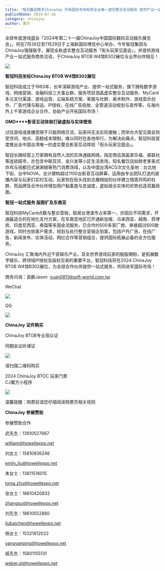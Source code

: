 ```yaml
---
title: "智冠集团携手ChinaJoy 开拓国际市场布局全台唯一虚实整合互动服务 提供产业一站式服务"
publishDate: 2024-07-16
category: chinajoy
author: 莱尔
---
```


全球年度游戏盛会「2024年第二十一届ChinaJoy中国国际数码互动娱乐展览会」，将在7月26日至7月29日于上海新国际博览中心举办，今年智冠集团与ChinaJoy强强联手，展现全新虚实整合互动服务「街头玩家见面会」，并提供游戏产业一站式服务商务洽谈，于ChinaJoy BTOB W4馆B302展位与业界伙伴相见！

![](https://ec-net-1251389766.cos.ap-shanghai.myqcloud.com/wp-content/uploads/2024/07/20240716204937747.png)

**智冠科技坐标ChinaJoy BTOB W4馆B302展位**

智冠科技成立于1983年，长年深耕游戏产业、提供一站式服务，旗下拥有数字游戏、网络营销、金融科技三大事业群，服务项目涵盖虚实整合互动服务、MyCard多元支付渠道、游戏运营、云端系统方案、客服与社群、美术制作、游戏音乐创作、广告代理与联运、IP授权、在线广告投放、全管道活动规划与宣传等，与海内外上千家游戏企业合作，协助产业开拓国际市场！

**OMO****影音互动体验打破虚拟与实体壁垒**

过往游戏或直播受限于只能网络交流，玩家间无法实际接触；而举办大型见面会则受空间、地点、高额成本限制，难以同时在各地举行，为解决此痛点，智冠科技首度推出全中国台湾唯一的虚实整合影音互动体验「街头玩家见面会」。

智冠长期经营上万家拥有自然人流的实体通路网络，指定商店涵盖家乐福、美联社等连锁超市，亦包含中联百货、金兴发等小区生活卖场，知名餐饮店如胖老爹美式炸鸡与钱都日式涮涮锅等热门消费场域，以及中国台湾ACG次文化圣地：台北地下街、台中NOVA，总计建构超过1100台影音互动屏幕，运用由专业团队打造的直播内容与玩家们实时互动，玩家则在街头找到志趣相投的伙伴建立情感共鸣的社群，而品牌及合作伙伴增加用户黏着度与忠诚度，虚拟结合实体的优势创造双赢局面。

**智冠一站式服务 版图扩及东南亚**

智冠科技MyCard点数与整合营销，稳居台港澳市占率第一，亦因应不同需求，开通最适合的在地化支付方案，在东南亚地区已开通新加坡、马来西亚、越南、菲律宾、印度尼西亚、泰国等多国金流服务，已合作约500多家厂商、串接超过600款游戏，同时也依客户需求，规划与执行整合营销企划案，包括户外广告、在线广告、新闻发布、实体活动、网红合作等营销组合，提供国际拓展必备的全方位服务。

ChinaJoy 汇聚海内外近千家娱乐产业，及全世界游戏玩家的殷殷期盼，是拓展数字娱乐、跨领域IP授权及版权交易的重要平台，智冠科技将在2024 ChinaJoy BTOB W4馆B302展位，为全球合作伙伴提供一站式服务，共同进军国际市场！

商务问询：袁鹏Jason  yuan0811@soft-world.com.tw

WeChat

![](https://ec-net-1251389766.cos.ap-shanghai.myqcloud.com/wp-content/uploads/2024/07/20240716204940991.png)

QQ

![](https://ec-net-1251389766.cos.ap-shanghai.myqcloud.com/wp-content/uploads/2024/07/20240716204942427.png)

**ChinaJoy** **证件购买**

ChinaJoy BTOB专业观众证

同期会议听课证  

![](https://ec-net-1251389766.cos.ap-shanghai.myqcloud.com/wp-content/uploads/2024/07/20240716204948454.png)

请扫描二维码购买

2024 ChinaJoy BTOC 玩家门票  
CJ魔方小程序  

![](https://ec-net-1251389766.cos.ap-shanghai.myqcloud.com/wp-content/uploads/2024/07/20240716204951362.png)

  
  

温馨提醒：购票前请您仔细阅读购票页相关规则  
  

**ChinaJoy** **参展赞助**

参展赞助合作

武先生：13910527667

[william@howellexpo.net](mailto:william@howellexpo.net)

刘女士：15810836246

[emily\_liu@howellexpo.net](mailto:emily_liu@howellexpo.net)

朱女士：13811516015

[toma.zhu@howellexpo.net](mailto:toma.zhu@howellexpo.net)

张女士：18810420832

[zhangsui@howellexpo.net](mailto:zhangsui@howellexpo.net)

刘先生：18610552880

[liubaichen@howellexpo.net](mailto:liubaichen@howellexpo.net)

杨女士：15321612022

[yangyanping@howellexpo.net](mailto:yangyanping@howellexpo.net)

戚先生：15801155131

weber.qi@howellexpo.net

